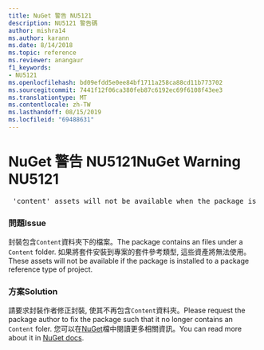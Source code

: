 ```yaml
---
title: NuGet 警告 NU5121
description: NU5121 警告碼
author: mishra14
ms.author: karann
ms.date: 8/14/2018
ms.topic: reference
ms.reviewer: anangaur
f1_keywords:
- NU5121
ms.openlocfilehash: bd09efdd5e0ee84bf1711a258ca88cd11b773702
ms.sourcegitcommit: 7441f12f06ca380feb87c6192ec69f6108f43ee3
ms.translationtype: MT
ms.contentlocale: zh-TW
ms.lasthandoff: 08/15/2019
ms.locfileid: "69488631"
---
```

# <a name="nuget-warning-nu5121"></a><span data-ttu-id="42f69-103">NuGet 警告 NU5121</span><span class="sxs-lookup"><span data-stu-id="42f69-103">NuGet Warning NU5121</span></span>
<pre> 'content' assets will not be available when the package is installed after the migration.</pre>

### <a name="issue"></a><span data-ttu-id="42f69-104">問題</span><span class="sxs-lookup"><span data-stu-id="42f69-104">Issue</span></span>

<span data-ttu-id="42f69-105">封裝包含`Content`資料夾下的檔案。</span><span class="sxs-lookup"><span data-stu-id="42f69-105">The package contains an files under a `Content` folder.</span></span> <span data-ttu-id="42f69-106">如果將套件安裝到專案的套件參考類型, 這些資產將無法使用。</span><span class="sxs-lookup"><span data-stu-id="42f69-106">These assets will not be available if the package is installed to a package reference type of project.</span></span>


### <a name="solution"></a><span data-ttu-id="42f69-107">方案</span><span class="sxs-lookup"><span data-stu-id="42f69-107">Solution</span></span>

<span data-ttu-id="42f69-108">請要求封裝作者修正封裝, 使其不再包含`Content`資料夾。</span><span class="sxs-lookup"><span data-stu-id="42f69-108">Please request the package author to fix the package such that it no longer contains an `Content` foler.</span></span> <span data-ttu-id="42f69-109">您可以在[NuGet](https://docs.microsoft.com/en-us/nuget/consume-packages/migrate-packages-config-to-package-reference)檔中閱讀更多相關資訊。</span><span class="sxs-lookup"><span data-stu-id="42f69-109">You can read more about it in [NuGet docs](https://docs.microsoft.com/en-us/nuget/consume-packages/migrate-packages-config-to-package-reference).</span></span>

